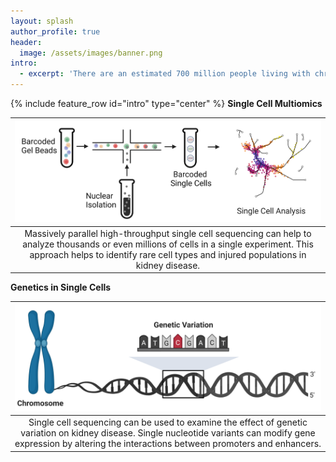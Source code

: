 ```yaml
---
layout: splash
author_profile: true
header:
  image: /assets/images/banner.png
intro: 
  - excerpt: 'There are an estimated 700 million people living with chronic kidney disease (CKD). The Wilson lab uses cutting edge technologies like single cell sequencing and spatial transcriptomics to develop new therapies for CKD.'
---
```


{% include feature_row id="intro" type="center" %}
**Single Cell Multiomics**  

| ![single_cell_overview](assets/images/single_cell_overview.png) |
|:--:| 
| Massively parallel high-throughput single cell sequencing can help to analyze thousands or even millions of cells in a single experiment. This approach helps to identify rare cell types and injured populations in kidney disease. |  

**Genetics in Single Cells**

| ![genetic_variation_overview](assets/images/genetic_variation_overview.png) |
|:--:| 
| Single cell sequencing can be used to examine the effect of genetic variation on kidney disease. Single nucleotide variants can modify gene expression by altering the interactions between promoters and enhancers. |



